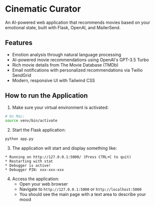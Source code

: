 # Cinematic Curator
An AI-powered web application that recommends movies based on your emotional state, built with Flask, OpenAI, and MailerSend.

## Features 

- Emotion analysis through natural language processing
- AI-powered movie recommendations using OpenAI's GPT-3.5 Turbo
- Rich movie details from The Movie Database (TMDb)
- Email notifications with personalized recommendations via Twilio SendGrid
- Modern, responsive UI with Tailwind CSS

## How to run the Application

1. Make sure your virtual environment is activated:
```bash
# On Mac:
source venv/bin/activate
```

2. Start the Flask application:
```bash
python app.py
```

3. The application will start and display something like:
```
* Running on http://127.0.0.1:5000/ (Press CTRL+C to quit)
* Restarting with stat
* Debugger is active!
* Debugger PIN: xxx-xxx-xxx
```

4. Access the application:
   - Open your web browser
   - Navigate to `http://127.0.0.1:5000` or `http://localhost:5000`
   - You should see the main page with a text area to describe your mood

